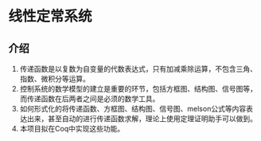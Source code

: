 # 线性定常系统

## 介绍

1. 传递函数是以复数为自变量的代数表达式，只有加减乘除运算，不包含三角、指数、微积分等运算。
2. 控制系统的数学模型的建立是重要的环节，包括方框图、结构图、信号图等，而传递函数在后两者之间是必须的数学工具。
3. 如何形式化的将传递函数、方框图、结构图、信号图、melson公式等内容表达出来，甚至自动的进行传递函数求解，理论上使用定理证明助手可以做到。
4. 本项目拟在Coq中实现这些功能。

## 



